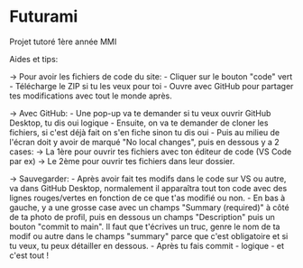 # Futurami
Projet tutoré 1ère année MMI 


Aides et tips:

-> Pour avoir les fichiers de code du site:
    - Cliquer sur le bouton "code" vert
    - Télécharge le ZIP si tu les veux pour toi
    - Ouvre avec GitHub pour partager tes modifications avec tout le monde après.
   
  
-> Avec GitHub:
    - Une pop-up va te demander si tu veux ouvrir GitHub Desktop, tu dis oui logique
    - Ensuite, on va te demander de cloner les fichiers, si c'est déjà fait on s'en fiche sinon tu dis oui
    - Puis au milieu de l'écran doit y avoir de marqué "No local changes", puis en dessous y a 2 cases:
                -> La 1ère pour ouvrir tes fichiers avec ton éditeur de code (VS Code par ex)
                -> Le 2ème pour ouvrir tes fichiers dans leur dossier.
                
                
-> Sauvegarder:
    - Après avoir fait tes modifs dans le code sur VS ou autre, va dans GitHub Desktop, normalement il apparaîtra tout ton code avec des lignes rouges/vertes en fonction de ce que t'as modifié ou non.
    - En bas à gauche, y a une grosse case avec un champs "Summary (required)" à côté de ta photo de profil, puis en dessous un champs "Description" puis un bouton "commit to main". Il faut que t'écrives un truc, genre le nom de ta modif ou autre dans le champs "summary" parce que c'est obligatoire et si tu veux, tu peux détailler en dessous.
    - Après tu fais commit - logique - et c'est tout !
